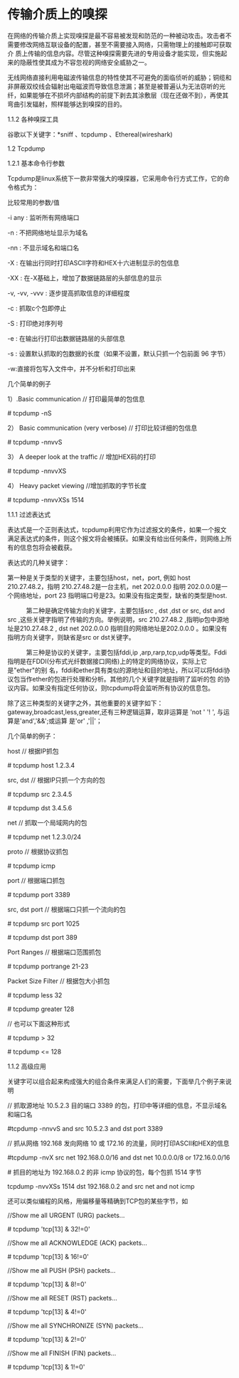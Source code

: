 # 传输介质上的嗅探

在网络的传输介质上实现嗅探是最不容易被发现和防范的一种被动攻击。攻击者不需要修改网络互联设备的配置，甚至不需要接入网络，只需物理上的接触即可获取介 质上传输的信息内容。尽管这种嗅探需要先进的专用设备才能实现，但实施起来的隐蔽性使其成为不容忽视的网络安全威胁之一。 



无线网络直接利用电磁波传输信息的特性使其不可避免的面临侦听的威胁；铜缆和非屏蔽双绞线会辐射出电磁波而导致信息泄漏；甚至是被普遍认为无法窃听的光纤，如果能够在不损坏内部结构的前提下剥去其涂敷层（现在还做不到），再使其弯曲引发辐射，照样能够达到嗅探的目的。



1.1.2  各种嗅探工具



谷歌以下关键字：\*sniff 、tcpdump 、Ethereal\(wireshark\)



1.2  Tcpdump



1.2.1  基本命令行参数



Tcpdump是linux系统下一款非常强大的嗅探器，它采用命令行方式工作，它的命令格式为：







比较常用的参数/值



-i any : 监听所有网络端口

-n : 不把网络地址显示为域名

-nn : 不显示域名和端口名

-X : 在输出行同时打印ASCII字符和HEX十六进制显示的包信息

-XX : 在-X基础上，增加了数据链路层的头部信息的显示

-v, -vv, -vvv : 逐步提高抓取信息的详细程度

-c : 抓取c个包即停止

-S : 打印绝对序列号

-e : 在输出行打印出数据链路层的头部信息

-s : 设置默认抓取的包数据的长度（如果不设置，默认只抓一个包前面 96 字节）

-w:直接将包写入文件中，并不分析和打印出来

 



几个简单的例子



 



1）.Basic communication // 打印最简单的包信息



\# tcpdump -nS



2） Basic communication \(very verbose\) // 打印比较详细的包信息



\# tcpdump -nnvvS



3） A deeper look at the traffic // 增加HEX码的打印



\# tcpdump -nnvvXS



4） Heavy packet viewing //增加抓取的字节长度



\# tcpdump -nnvvXSs 1514



 



1.1.1  过滤表达式



表达式是一个正则表达式，tcpdump利用它作为过滤报文的条件，如果一个报文满足表达式的条件，则这个报文将会被捕获。如果没有给出任何条件，则网络上所有的信息包将会被截获。



表达式的几种关键字：



 



第一种是关于类型的关键字，主要包括host，net，port, 例如 host  210.27.48.2，指明 210.27.48.2是一台主机，net  202.0.0.0 指明 202.0.0.0是一个网络地址，port 23 指明端口号是23。如果没有指定类型，缺省的类型是host.

　　　第二种是确定传输方向的关键字，主要包括src , dst ,dst or src, dst and src ,这些关键字指明了传输的方向。举例说明，src 210.27.48.2 ,指明ip包中源地址是210.27.48.2 , dst net 202.0.0.0 指明目的网络地址是202.0.0.0 。如果没有指明方向关键字，则缺省是src or dst关键字。

　　　第三种是协议的关键字，主要包括fddi,ip ,arp,rarp,tcp,udp等类型。Fddi指明是在FDDI\(分布式光纤数据接口网络\)上的特定的网络协议，实际上它是"ether"的别 名，fddi和ether具有类似的源地址和目的地址，所以可以将fddi协议包当作ether的包进行处理和分析。其他的几个关键字就是指明了监听的包 的协议内容。如果没有指定任何协议，则tcpdump将会监听所有协议的信息包。



除了这三种类型的关键字之外，其他重要的关键字如下：gateway,broadcast,less,greater,还有三种逻辑运算，取非运算是 'not ' '! ', 与运算是'and','&&';或运算 是'or' ,'\|\|'；



 



 



几个简单的例子：



host // 根据IP抓包

\# tcpdump host 1.2.3.4



src, dst // 根据IP只抓一个方向的包

\# tcpdump src 2.3.4.5 

\# tcpdump dst 3.4.5.6



net // 抓取一个局域网内的包

\# tcpdump net 1.2.3.0/24



proto // 根据协议抓包

\# tcpdump icmp



port // 根据端口抓包

\# tcpdump port 3389



src, dst port // 根据端口只抓一个流向的包

\# tcpdump src port 1025 

\# tcpdump dst port 389



Port Ranges // 根据端口范围抓包

\# tcpdump portrange 21-23



Packet Size Filter // 根据包大小抓包

\# tcpdump less 32 

\# tcpdump greater 128



// 也可以下面这种形式 

\# tcpdump &gt; 32 

\# tcpdump &lt;= 128



 



1.1.2  高级应用



关键字可以组合起来构成强大的组合条件来满足人们的需要，下面举几个例子来说明



 



// 抓取源地址 10.5.2.3 目的端口 3389 的包，打印中等详细的信息，不显示域名和端口名



\#tcpdump -nnvvS  and src 10.5.2.3 and dst port 3389



 



// 抓从网络 192.168 发向网络 10 或 172.16 的流量，同时打印ASCII和HEX的信息



\#tcpdump -nvX  src net 192.168.0.0/16 and dst net 10.0.0.0/8 or 172.16.0.0/16



 



\# 抓目的地址为 192.168.0.2 的非 icmp 协议的包，每个包抓 1514 字节



tcpdump -nvvXSs 1514 dst 192.168.0.2 and src net and not icmp



 



还可以类似编程的风格，用偏移量等精确到TCP包的某些字节，如



//Show me all URGENT \(URG\) packets...



\# tcpdump 'tcp\[13\] & 32!=0'



//Show me all ACKNOWLEDGE \(ACK\) packets...



\# tcpdump 'tcp\[13\] & 16!=0'



//Show me all PUSH \(PSH\) packets...



\# tcpdump 'tcp\[13\] & 8!=0'



//Show me all RESET \(RST\) packets...



\# tcpdump 'tcp\[13\] & 4!=0'



//Show me all SYNCHRONIZE \(SYN\) packets...



\# tcpdump 'tcp\[13\] & 2!=0'



//Show me all FINISH \(FIN\) packets...



\# tcpdump 'tcp\[13\] & 1!=0'


